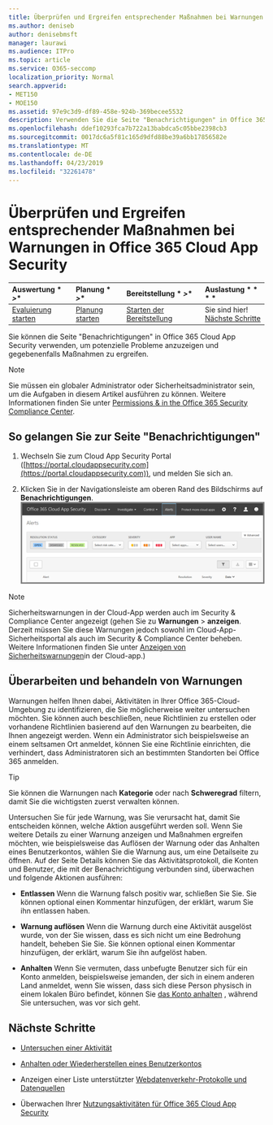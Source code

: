 ```yaml
---
title: Überprüfen und Ergreifen entsprechender Maßnahmen bei Warnungen in Office 365 Cloud App Security
ms.author: deniseb
author: denisebmsft
manager: laurawi
ms.audience: ITPro
ms.topic: article
ms.service: O365-seccomp
localization_priority: Normal
search.appverid:
- MET150
- MOE150
ms.assetid: 97e9c3d9-df89-458e-924b-369becee5532
description: Verwenden Sie die Seite "Benachrichtigungen" in Office 365 Cloud App Security, um potenzielle Probleme anzuzeigen und Maßnahmen zu ergreifen. Sie können Benachrichtigungen schließen oder auflösen und gegebenenfalls ein Benutzerkonto anhalten.
ms.openlocfilehash: ddef10293fca7b722a13babdca5c05bbe2398cb3
ms.sourcegitcommit: 0017dc6a5f81c165d9dfd88be39a6bb17856582e
ms.translationtype: MT
ms.contentlocale: de-DE
ms.lasthandoff: 04/23/2019
ms.locfileid: "32261478"
---
```

# <a name="review-and-take-action-on-alerts-in-office-365-cloud-app-security"></a>Überprüfen und Ergreifen entsprechender Maßnahmen bei Warnungen in Office 365 Cloud App Security
  
|Auswertung * *\>**|Planung * *\>**|Bereitstellung * *\>**|Auslastung * * * *|
|:-----|:-----|:-----|:-----|
|[Evaluierung starten](office-365-cas-overview.md) <br/> |[Planung starten](get-ready-for-office-365-cas.md) <br/> |[Starten der Bereitstellung](turn-on-office-365-cas.md) <br/> |Sie sind hier!  <br/> [Nächste Schritte](#next-steps) <br/> |
   
Sie können die Seite "Benachrichtigungen" in Office 365 Cloud App Security verwenden, um potenzielle Probleme anzuzeigen und gegebenenfalls Maßnahmen zu ergreifen.
  
> [!NOTE]
> Sie müssen ein globaler Administrator oder Sicherheitsadministrator sein, um die Aufgaben in diesem Artikel ausführen zu können. Weitere Informationen finden Sie unter [Permissions &amp; in the Office 365 Security Compliance Center](permissions-in-the-security-and-compliance-center.md). 
  
## <a name="how-to-get-to-the-alerts-page"></a>So gelangen Sie zur Seite "Benachrichtigungen"

1. Wechseln Sie zum Cloud App Security Portal ([https://portal.cloudappsecurity.com](https://portal.cloudappsecurity.com)), und melden Sie sich an.
  
2. Klicken Sie in der Navigationsleiste am oberen Rand des Bildschirms auf **Benachrichtigungen**.<br/>![Auf der Seite Warnungen werden Warnungen angezeigt, die ausgelöst wurden, und alle ausgeführten Aktionen.](media/3b53d4c9-4b13-435d-8547-8c0f9ae6b914.png)
 
> [!NOTE]
> Sicherheitswarnungen in der Cloud-App werden auch im Security & Compliance Center angezeigt (gehen Sie zu **Warnungen** > **anzeigen**. Derzeit müssen Sie diese Warnungen jedoch sowohl im Cloud-App-Sicherheitsportal als auch im Security & Compliance Center beheben. Weitere Informationen finden Sie unter [Anzeigen von Sicherheitswarnungen](alert-policies.md#viewing-cloud-app-security-alerts)in der Cloud-app.) 
 
## <a name="review-and-handle-alerts"></a>Überarbeiten und behandeln von Warnungen

Warnungen helfen Ihnen dabei, Aktivitäten in Ihrer Office 365-Cloud-Umgebung zu identifizieren, die Sie möglicherweise weiter untersuchen möchten. Sie können auch beschließen, neue Richtlinien zu erstellen oder vorhandene Richtlinien basierend auf den Warnungen zu bearbeiten, die Ihnen angezeigt werden. Wenn ein Administrator sich beispielsweise an einem seltsamen Ort anmeldet, können Sie eine Richtlinie einrichten, die verhindert, dass Administratoren sich an bestimmten Standorten bei Office 365 anmelden.
  
> [!TIP]
> Sie können die Warnungen nach **Kategorie** oder nach **Schweregrad** filtern, damit Sie die wichtigsten zuerst verwalten können. 
  
Untersuchen Sie für jede Warnung, was Sie verursacht hat, damit Sie entscheiden können, welche Aktion ausgeführt werden soll. Wenn Sie weitere Details zu einer Warnung anzeigen und Maßnahmen ergreifen möchten, wie beispielsweise das Auflösen der Warnung oder das Anhalten eines Benutzerkontos, wählen Sie die Warnung aus, um eine Detailseite zu öffnen. Auf der Seite Details können Sie das Aktivitätsprotokoll, die Konten und Benutzer, die mit der Benachrichtigung verbunden sind, überwachen und folgende Aktionen ausführen:
  
- **Entlassen** Wenn die Warnung falsch positiv war, schließen Sie Sie. Sie können optional einen Kommentar hinzufügen, der erklärt, warum Sie ihn entlassen haben. 
    
- **Warnung auflösen** Wenn die Warnung durch eine Aktivität ausgelöst wurde, von der Sie wissen, dass es sich nicht um eine Bedrohung handelt, beheben Sie Sie. Sie können optional einen Kommentar hinzufügen, der erklärt, warum Sie ihn aufgelöst haben. 
    
- **Anhalten** Wenn Sie vermuten, dass unbefugte Benutzer sich für ein Konto anmelden, beispielsweise jemanden, der sich in einem anderen Land anmeldet, wenn Sie wissen, dass sich diese Person physisch in einem lokalen Büro befindet, können Sie [das Konto anhalten](suspend-or-restore-an-account-in-ocas.md) , während Sie untersuchen, was vor sich geht. 
    
## <a name="next-steps"></a>Nächste Schritte

- [Untersuchen einer Aktivität](investigate-an-activity-in-office-365-cas.md)
    
- [Anhalten oder Wiederherstellen eines Benutzerkontos](suspend-or-restore-an-account-in-ocas.md)
    
- Anzeigen einer Liste unterstützter [Webdatenverkehr-Protokolle und Datenquellen](web-traffic-logs-and-data-sources-for-ocas.md)
    
- Überwachen Ihrer [Nutzungsaktivitäten für Office 365 Cloud App Security](utilization-activities-for-ocas.md)
    

